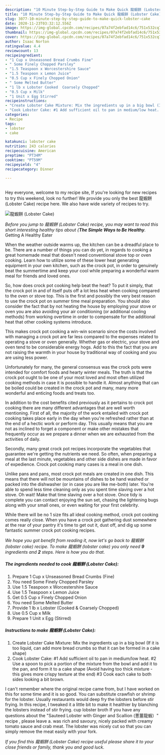 ```yaml
---
description: "10 Minute Step-by-Step Guide to Make Quick 龍蝦餅 (Lobster Cake)"
title: "10 Minute Step-by-Step Guide to Make Quick 龍蝦餅 (Lobster Cake)"
slug: 3077-10-minute-step-by-step-guide-to-make-quick-lobster-cake
date: 2020-11-23T03:32:12.556Z
image: https://img-global.cpcdn.com/recipes/07a74f2ebfad14c6/751x532cq70/龍蝦餅-lobster-cake-recipe-main-photo.jpg
thumbnail: https://img-global.cpcdn.com/recipes/07a74f2ebfad14c6/751x532cq70/龍蝦餅-lobster-cake-recipe-main-photo.jpg
cover: https://img-global.cpcdn.com/recipes/07a74f2ebfad14c6/751x532cq70/龍蝦餅-lobster-cake-recipe-main-photo.jpg
author: Isaac Norton
ratingvalue: 4.4
reviewcount: 13
recipeingredient:
- "1 Cup x Unseasoned Bread Crumbs Fine"
- " Some Finely Chopped Parsley"
- "1.5 Teaspoon x Worcestershire Sauce"
- "1.5 Teaspoon x Lemon Juice"
- "0.5 Cup x Finely Chopped Onion"
- " Some Melted Butter"
- "1 lb x Lobster Cooked  Coarsely Chopped"
- "0.5 Cup x Milk"
- "1 Unit x Egg Stirred"
recipeinstructions:
- "Create Lobster Cake Mixture: Mix the ingredients up in a big bowl (If it is too liquid, can add more bread crumbs so that it can be formed in a cake shape)"
- "Cook Lobster Cake: #1 Add sufficient oil to pan in medium/low heat. #2 Use a spoon to pick a portion of the mixture from the bowl and add it to the pan, and form it to a cake shape (Avoid having too thick mixture - this gives more crispy texture at the end) #3 Cook each cake to both sides looking a bit brown."
categories:
- Recipe
tags:
- lobster
- cake

katakunci: lobster cake 
nutrition: 243 calories
recipecuisine: American
preptime: "PT34M"
cooktime: "PT59M"
recipeyield: "4"
recipecategory: Dinner

---
```

<br>
Hey everyone, welcome to my recipe site, If you're looking for new recipes to try this weekend, look no further! We provide you only the best 龍蝦餅 (Lobster Cake) recipe here. We also have wide variety of recipes to try.
<br>


![龍蝦餅 (Lobster Cake)](https://img-global.cpcdn.com/recipes/07a74f2ebfad14c6/751x532cq70/龍蝦餅-lobster-cake-recipe-main-photo.jpg)

<i>Before you jump to 龍蝦餅 (Lobster Cake) recipe, you may want to read this short interesting healthy tips about {<strong>The Simple Ways to Be Healthy</strong>.</i>
Getting A Healthy Eater


When the weather outside warms up, the kitchen can be a dreadful place to be. There are a number of things you can do yet, in regards to cooking a great homemade meal that doesn't need conventional stove top or oven cooking. Learn how to utilize some of these lower heat generating equipment in your own kitchen, such as the crock pot, in order to genuinely beat the summertime and keep your cool while preparing a wonderful warm meal for friends and loved ones.

So, how does crock pot cooking help beat the heat? To put it simply, that the crock pot in and of itself puts off a lot less heat when cooking compared to the oven or stove top. This is the first and possibly the very best reason to use the crock pot on summer time meal preparation. You should also consider the fact that by not heating the house by employing your stove or oven you are also avoiding your air conditioning (or additional cooling methods) from working overtime in order to compensate for the additional heat that other cooking systems introduce.

This makes crock pot cooking a win-win scenario since the costs involved with managing a crock pot are far less compared to the expenses related to operating a stove or oven generally. Whether gas or electric, your stove and oven tend to be considerable energy hogs. Add to this the fact that you are not raising the warmth in your house by traditional way of cooking and you are using less power.

Unfortunately for many, the general consensus was the crock pots were intended for comfort foods and hearty winter meals.  The truth is that the crock pot ought to be one of your most loved and most often utilized cooking methods in case it is possible to handle it.  Almost anything that can be boiled could be created in the crock pot and many, many more wonderful and enticing foods and treats too.



In addition to the cost benefits cited previously as it pertains to crock pot cooking there are many different advantages that are well worth mentioning. First of all, the majority of the work entailed with crock pot cooking takes place early in the day when you're refreshed rather than at the end of a hectic work or perform day. This usually means that you are not as inclined to forget a component or make other mistakes that frequently occur as we prepare a dinner when we are exhausted from the activities of daily.

Secondly, many great crock pot recipes incorporate the vegetables that guarantee we're getting the nutrients we need. So often, when preparing a meal at the last minute, vegetables and other side dishes are made in favor of expedience. Crock pot cooking many cases is a meal in one dish.

 Unlike pans and pans, most crock pot meals are created in one dish. This means that there will not be mountains of dishes to be hand washed or packed into the dishwasher (or in case you are like me-both) later. You're able to spend less time cleaning only as you spent time slaving over a hot stove. Oh wait! Make that time slaving over a hot stove. Once tidy is complete you can contact enjoying the sun set, chasing the lightening bugs along with your small ones, or even waiting for your first celebrity.

While there will be no 1 size fits all ideal cooking method, crock pot cooking comes really close. When you have a crock pot gathering dust somewhere at the rear of your pantry it's time to get out it, dust off, and dig up some fantastic summer crock pot cooking recipes.


<i>We hope you got benefit from reading it, now let's go back to 龍蝦餅 (lobster cake) recipe. To make 龍蝦餅 (lobster cake) you only need <strong>9</strong> ingredients and <strong>2</strong> steps. Here is how you do that.
</i>

##### The ingredients needed to cook 龍蝦餅 (Lobster Cake):

1. Prepare 1 Cup x Unseasoned Bread Crumbs (Fine)
1. You need  Some Finely Chopped Parsley
1. Use 1.5 Teaspoon x Worcestershire Sauce
1. Use 1.5 Teaspoon x Lemon Juice
1. Get 0.5 Cup x Finely Chopped Onion
1. You need  Some Melted Butter
1. Provide 1 lb x Lobster (Cooked &amp; Coarsely Chopped)
1. Use 0.5 Cup x Milk
1. Prepare 1 Unit x Egg (Stirred)


##### Instructions to make 龍蝦餅 (Lobster Cake):

1. Create Lobster Cake Mixture: Mix the ingredients up in a big bowl (If it is too liquid, can add more bread crumbs so that it can be formed in a cake shape)
1. Cook Lobster Cake: #1 Add sufficient oil to pan in medium/low heat. #2 Use a spoon to pick a portion of the mixture from the bowl and add it to the pan, and form it to a cake shape (Avoid having too thick mixture - this gives more crispy texture at the end) #3 Cook each cake to both sides looking a bit brown.


I can&#39;t remember where the original recipe came from, but I have worked on this for some time and it is so good. You can substitute crawfish or shrimp for the lobster. Usually restaurants would deep fry the lobsters before stir frying. In this recipe, I tweaked it a little bit to make it healthier by blanching the lobsters instead of stir frying. cup lobster broth If you have any questions about the &#34;Sauteed Lobster with Ginger and Scallion (蔥薑龍蝦）&#34; recipe , please leave a. was rich and savoury, nicely packed with creamy tomato sauce and crab meat. The lobster was nicely cut so that you can simply remove the meat easily with your fork. 

<i>If you find this 龍蝦餅 (Lobster Cake) recipe useful please share it to your close friends or family, thank you and good luck.</i>
